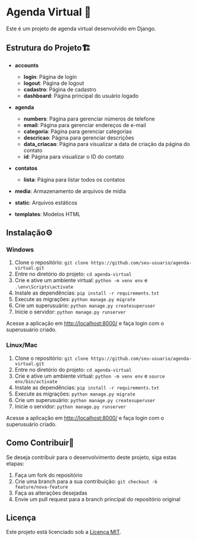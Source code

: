 # Agenda Virtual 📅

Este é um projeto de agenda virtual desenvolvido em Django.

## Estrutura do Projeto🏗️

- **accounts**
  - **login**: Página de login
  - **logout**: Página de logout
  - **cadastro**: Página de cadastro
  - **dashboard**: Página principal do usuário logado

- **agenda**
  - **numbers**: Página para gerenciar números de telefone
  - **email**: Página para gerenciar endereços de e-mail
  - **categoria**: Página para gerenciar categorias
  - **descricao**: Página para gerenciar descrições
  - **data_criacao**: Página para visualizar a data de criação da página do contato
  - **id**: Página para visualizar o ID do contato

- **contatos**
  - **lista**: Página para listar todos os contatos


- **media**: Armazenamento de arquivos de mídia
- **static**: Arquivos estáticos
- **templates**: Modelos HTML

## Instalação⚙️

### Windows

1. Clone o repositório: `git clone https://github.com/seu-usuario/agenda-virtual.git`
2. Entre no diretório do projeto: `cd agenda-virtual`
3. Crie e ative um ambiente virtual: `python -m venv env` e `.\env\Scripts\activate`
4. Instale as dependências: `pip install -r requirements.txt`
5. Execute as migrações: `python manage.py migrate`
6. Crie um superusuário: `python manage.py createsuperuser`
7. Inicie o servidor: `python manage.py runserver`

Acesse a aplicação em [http://localhost:8000/](http://localhost:8000/) e faça login com o superusuário criado.

### Linux/Mac

1. Clone o repositório: `git clone https://github.com/seu-usuario/agenda-virtual.git`
2. Entre no diretório do projeto: `cd agenda-virtual`
3. Crie e ative um ambiente virtual: `python -m venv env` e `source env/bin/activate`
4. Instale as dependências: `pip install -r requirements.txt`
5. Execute as migrações: `python manage.py migrate`
6. Crie um superusuário: `python manage.py createsuperuser`
7. Inicie o servidor: `python manage.py runserver`

Acesse a aplicação em [http://localhost:8000/](http://localhost:8000/) e faça login com o superusuário criado.

## Como Contribuir🤝

Se deseja contribuir para o desenvolvimento deste projeto, siga estas etapas:

1. Faça um fork do repositório
2. Crie uma branch para a sua contribuição: `git checkout -b feature/nova-feature`
3. Faça as alterações desejadas
4. Envie um pull request para a branch principal do repositório original

## Licença

Este projeto está licenciado sob a [Licença MIT](LICENSE).

